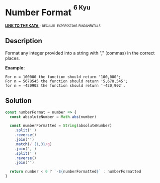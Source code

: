 <h1>Number Format <sup><sup>6 Kyu</sup></sup></h1>

<sup>
  <a href="https://www.codewars.com/kata/565c4e1303a0a006d7000127">
    <strong>LINK TO THE KATA</strong>
  </a> - <code>REGULAR EXPRESSIONS</code> <code>FUNDAMENTALS</code>
</sup>

## Description

Format any integer provided into a string with "," (commas) in the correct places.

**Example:**

```
For n = 100000 the function should return '100,000';
For n = 5678545 the function should return '5,678,545';
for n = -420902 the function should return '-420,902'.
```

## Solution

```javascript
const numberFormat = number => {
  const absoluteNumber = Math.abs(number)

  const numberFormatted = String(absoluteNumber)
    .split('')
    .reverse()
    .join('')
    .match(/.{1,3}/g)
    .join(',')
    .split('')
    .reverse()
    .join('')

  return number < 0 ? `-${numberFormatted}` : numberFormatted
}
```
